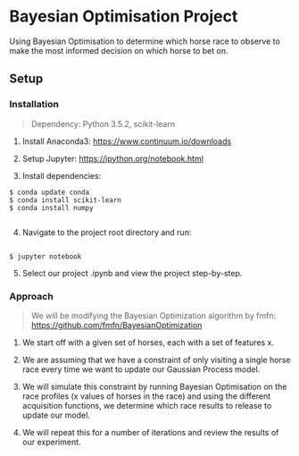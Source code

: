 # Bayesian Optimisation Project
Using Bayesian Optimisation to determine which horse race to observe to make the most informed decision on which horse to bet on.

## Setup

### Installation
 > Dependency: Python 3.5.2, scikit-learn 

1. Install Anaconda3: https://www.continuum.io/downloads

2. Setup Jupyter: https://ipython.org/notebook.html

3. Install dependencies:

```
$ conda update conda
$ conda install scikit-learn
$ conda install numpy
    
```
4. Navigate to the project root directory and run:

```

$ jupyter notebook

```
5. Select our project .ipynb and view the project step-by-step.
    
### Approach
 > We will be modifying the Bayesian Optimization algorithm by fmfn:
https://github.com/fmfn/BayesianOptimization

1. We start off with a given set of horses, each with a set of features x.

2. We are assuming that we have a constraint of only visiting a single horse race every time we want to update our Gaussian Process model.

3. We will simulate this constraint by running Bayesian Optimisation on the race profiles (x values of horses in the race) and using the different acquisition functions, we determine which race results to release to update our model.

4. We will repeat this for a number of iterations and review the results of our experiment.
